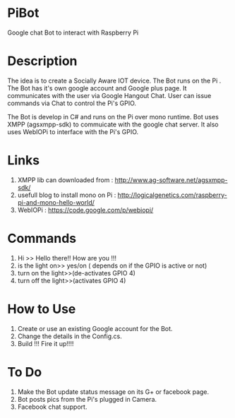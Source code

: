 PiBot
=====

Google chat Bot to interact with Raspberry Pi

Description
===========

The idea is to create a Socially Aware IOT device. The Bot runs on the Pi . The Bot has it's own google account and Google plus page. It communicates with the user via Google Hangout Chat. User can issue commands via Chat to control the Pi's GPIO.

The Bot is develop in C# and runs on the Pi over mono runtime.
Bot uses XMPP (agsxmpp-sdk) to commuicate with the google chat server. It also uses WebIOPi to interface with the Pi's GPIO.

Links
=====

1. XMPP lib can downloaded from : http://www.ag-software.net/agsxmpp-sdk/
2. usefull blog to install mono on Pi : http://logicalgenetics.com/raspberry-pi-and-mono-hello-world/
3. WebIOPi : https://code.google.com/p/webiopi/

Commands
========
1. Hi >> Hello there!! How are you !!!
2. is the light on>> yes/on ( depends on if the GPIO is active or not)
3. turn on the light>>(de-activates GPIO 4)
4. turn off the light>>(activates GPIO 4)

How to Use
==========

1. Create or use an existing Google account for the Bot.
2. Change the details in the Config.cs.
3. Build !!! Fire it up!!!!

To Do
=====
1. Make the Bot update status message on its G+ or facebook page.
2. Bot posts pics from the Pi's plugged in Camera.
3. Facebook chat support.

